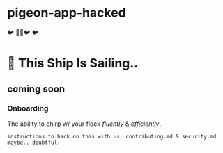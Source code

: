 # pigeon-app-hacked
  🐦 🏴‍☠️🐦 🐦 
 
 
# 🚢 This Ship Is Sailing.. 
 ## coming soon
 ### Onboarding
 The ability to chirp w/ your flock *fluently* & *efficiently*. 
 
 ```shell
 instructions to hack on this with us; contributing.md & security.md maybe.. doubtful.
 ```
